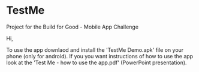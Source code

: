 # TestMe
Project for the Build for Good - Mobile App Challenge 

Hi,

To use the app downlaod and install the 'TestMe Demo.apk' file on your phone (only for android).
If you you want instructions of how to use the app look at the 'Test Me - how to use the app.pdf' (PowerPoint presentation).
